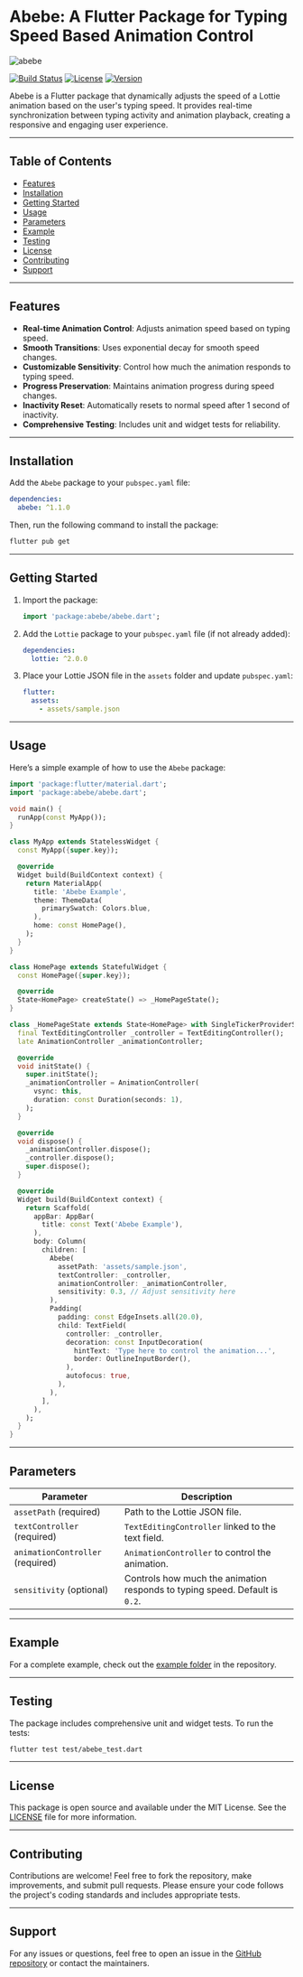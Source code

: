 # Abebe: A Flutter Package for Typing Speed Based Animation Control

![abebe](https://via.placeholder.com/728x90.png?text=Abebe+Logo)

[![Build Status](https://img.shields.io/github/workflow/status/sudouserx/Abebe/CI)](https://github.com/sudouserx/Abebe/actions)
[![License](https://img.shields.io/github/license/sudouserx/Abebe)](LICENSE)
[![Version](https://img.shields.io/pub/v/abebe)](https://pub.dev/packages/abebe)

Abebe is a Flutter package that dynamically adjusts the speed of a Lottie animation based on the user's typing speed. It provides real-time synchronization between typing activity and animation playback, creating a responsive and engaging user experience.

---

## Table of Contents
- [Features](#features)
- [Installation](#installation)
- [Getting Started](#getting-started)
- [Usage](#usage)
- [Parameters](#parameters)
- [Example](#example)
- [Testing](#testing)
- [License](#license)
- [Contributing](#contributing)
- [Support](#support)

---

## Features

- **Real-time Animation Control**: Adjusts animation speed based on typing speed.
- **Smooth Transitions**: Uses exponential decay for smooth speed changes.
- **Customizable Sensitivity**: Control how much the animation responds to typing speed.
- **Progress Preservation**: Maintains animation progress during speed changes.
- **Inactivity Reset**: Automatically resets to normal speed after 1 second of inactivity.
- **Comprehensive Testing**: Includes unit and widget tests for reliability.

---

## Installation

Add the `Abebe` package to your `pubspec.yaml` file:

```yaml
dependencies:
  abebe: ^1.1.0
```

Then, run the following command to install the package:

```sh
flutter pub get
```

---

## Getting Started

1. Import the package:

    ```dart
    import 'package:abebe/abebe.dart';
    ```

2. Add the `Lottie` package to your `pubspec.yaml` file (if not already added):

    ```yaml
    dependencies:
      lottie: ^2.0.0
    ```

3. Place your Lottie JSON file in the `assets` folder and update `pubspec.yaml`:

    ```yaml
    flutter:
      assets:
        - assets/sample.json
    ```

---

## Usage

Here’s a simple example of how to use the `Abebe` package:

```dart
import 'package:flutter/material.dart';
import 'package:abebe/abebe.dart';

void main() {
  runApp(const MyApp());
}

class MyApp extends StatelessWidget {
  const MyApp({super.key});

  @override
  Widget build(BuildContext context) {
    return MaterialApp(
      title: 'Abebe Example',
      theme: ThemeData(
        primarySwatch: Colors.blue,
      ),
      home: const HomePage(),
    );
  }
}

class HomePage extends StatefulWidget {
  const HomePage({super.key});

  @override
  State<HomePage> createState() => _HomePageState();
}

class _HomePageState extends State<HomePage> with SingleTickerProviderStateMixin {
  final TextEditingController _controller = TextEditingController();
  late AnimationController _animationController;

  @override
  void initState() {
    super.initState();
    _animationController = AnimationController(
      vsync: this,
      duration: const Duration(seconds: 1),
    );
  }

  @override
  void dispose() {
    _animationController.dispose();
    _controller.dispose();
    super.dispose();
  }

  @override
  Widget build(BuildContext context) {
    return Scaffold(
      appBar: AppBar(
        title: const Text('Abebe Example'),
      ),
      body: Column(
        children: [
          Abebe(
            assetPath: 'assets/sample.json',
            textController: _controller,
            animationController: _animationController,
            sensitivity: 0.3, // Adjust sensitivity here
          ),
          Padding(
            padding: const EdgeInsets.all(20.0),
            child: TextField(
              controller: _controller,
              decoration: const InputDecoration(
                hintText: 'Type here to control the animation...',
                border: OutlineInputBorder(),
              ),
              autofocus: true,
            ),
          ),
        ],
      ),
    );
  }
}
```

---

## Parameters

| Parameter               | Description                                                                 |
|-------------------------|-----------------------------------------------------------------------------|
| `assetPath` (required)  | Path to the Lottie JSON file.                                               |
| `textController` (required) | `TextEditingController` linked to the text field.                       |
| `animationController` (required) | `AnimationController` to control the animation.                     |
| `sensitivity` (optional) | Controls how much the animation responds to typing speed. Default is `0.2`. |

---

## Example

For a complete example, check out the [example folder](example/) in the repository.

---

## Testing

The package includes comprehensive unit and widget tests. To run the tests:

```bash
flutter test test/abebe_test.dart
```

---

## License

This package is open source and available under the MIT License. See the [LICENSE](LICENSE) file for more information.

---

## Contributing

Contributions are welcome! Feel free to fork the repository, make improvements, and submit pull requests. Please ensure your code follows the project's coding standards and includes appropriate tests.

---

## Support

For any issues or questions, feel free to open an issue in the [GitHub repository](https://github.com/sudouserx/Abebe/issues) or contact the maintainers.
